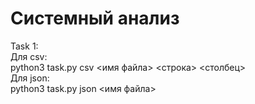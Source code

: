 # Системный анализ

Task 1: <br />
Для csv: <br />
python3 task.py csv <имя файла> <строка> <столбец>
<br />
Для json: <br />
python3 task.py json <имя файла> <path>
